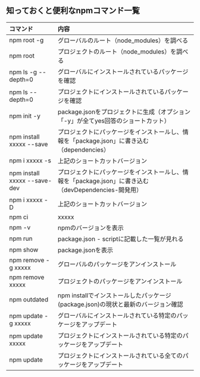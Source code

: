 
## 知っておくと便利なnpmコマンド一覧
| コマンド                     | 内容                                                                                                 | 
| :--------------------------- | :--------------------------------------------------------------------------------------------------- | 
| npm root -g                  | グローバルのルート（node_modules）を調べる                                                           | 
| npm root                     | プロジェクトのルート（node_modules）を調べる                                                         | 
| npm ls -g --depth=0          | グローバルにインストールされているパッケージを確認                                                   | 
| npm ls --depth=0             | プロジェクトにインストールされているパッケージを確認                                                 | 
| npm init -y                  | package.jsonをプロジェクトに生成（オプション「-y」が全てyes回答のショートカット）                    | 
| npm install xxxxx --save     | プロジェクトにパッケージをインストールし、情報を「package.json」に書き込む（dependencies）           | 
| npm i xxxxx -s               | 上記のショートカットバージョン                                                                       | 
| npm install xxxxx --save-dev | プロジェクトにパッケージをインストールし、情報を「package.json」に書き込む（devDependencies-開発用） | 
| npm i xxxxx -D               | 上記のショートカットバージョン                                                                       | 
| npm ci                       | xxxxx                                                                       | 
| npm -v                       | npmのバージョンを表示                                                                                | 
| npm run                      | package.json - scriptに記載した一覧が見れる                                                          | 
| npm show                     | package.jsonを表示                                                                                   | 
| npm remove -g xxxxx          | グローバルのパッケージをアンインストール                                                             | 
| npm remove xxxxx             | プロジェクトのパッケージをアンインストール                                                           | 
| npm outdated                 | npm installでインストールしたパッケージ(package.json)の現状と最新のバージョン確認                     | 
| npm update -g xxxxx          | グローバルにインストールされている特定のパッケージをアップデート                     | 
| npm update xxxxx             | プロジェクトにインストールされている特定のパッケージをアップデート                     | 
| npm update                   | プロジェクトにインストールされている全てのパッケージをアップデート                     | 










